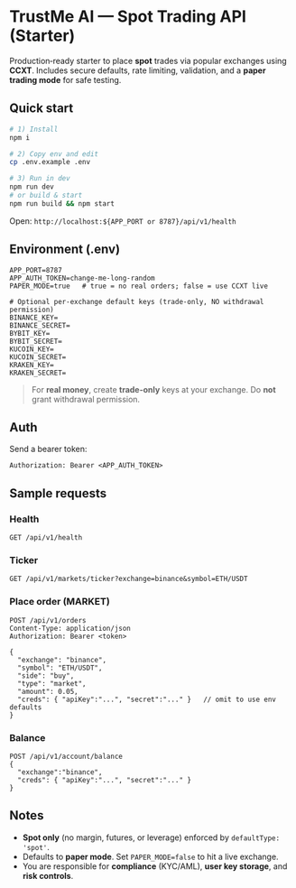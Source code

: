 
# TrustMe AI — Spot Trading API (Starter)

Production‑ready starter to place **spot** trades via popular exchanges using **CCXT**.
Includes secure defaults, rate limiting, validation, and a **paper trading mode** for safe testing.

## Quick start
```bash
# 1) Install
npm i

# 2) Copy env and edit
cp .env.example .env

# 3) Run in dev
npm run dev
# or build & start
npm run build && npm start
```

Open: `http://localhost:${APP_PORT or 8787}/api/v1/health`

## Environment (.env)
```
APP_PORT=8787
APP_AUTH_TOKEN=change-me-long-random
PAPER_MODE=true   # true = no real orders; false = use CCXT live

# Optional per-exchange default keys (trade-only, NO withdrawal permission)
BINANCE_KEY=
BINANCE_SECRET=
BYBIT_KEY=
BYBIT_SECRET=
KUCOIN_KEY=
KUCOIN_SECRET=
KRAKEN_KEY=
KRAKEN_SECRET=
```
> For **real money**, create **trade-only** keys at your exchange. Do **not** grant withdrawal permission.

## Auth
Send a bearer token:
```
Authorization: Bearer <APP_AUTH_TOKEN>
```

## Sample requests
### Health
```
GET /api/v1/health
```

### Ticker
```
GET /api/v1/markets/ticker?exchange=binance&symbol=ETH/USDT
```

### Place order (MARKET)
```
POST /api/v1/orders
Content-Type: application/json
Authorization: Bearer <token>

{
  "exchange": "binance",
  "symbol": "ETH/USDT",
  "side": "buy",
  "type": "market",
  "amount": 0.05,
  "creds": { "apiKey":"...", "secret":"..." }   // omit to use env defaults
}
```

### Balance
```
POST /api/v1/account/balance
{
  "exchange":"binance",
  "creds": { "apiKey":"...", "secret":"..." }
}
```

## Notes
- **Spot only** (no margin, futures, or leverage) enforced by `defaultType: 'spot'`.
- Defaults to **paper mode**. Set `PAPER_MODE=false` to hit a live exchange.
- You are responsible for **compliance** (KYC/AML), **user key storage**, and **risk controls**.
